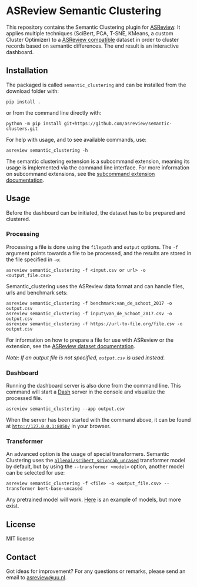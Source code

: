 # ASReview Semantic Clustering
This repository contains the Semantic Clustering plugin for
[ASReview](https://github.com/asreview/asreview). It applies multiple techniques
(SciBert, PCA, T-SNE, KMeans, a custom Cluster Optimizer) to a [ASReview compatible](https://asreview.readthedocs.io/en/latest/intro/datasets.html) dataset
in order to cluster records based on semantic differences. The end result is an
interactive dashboard.


## Installation

The packaged is called `semantic_clustering` and can be installed from the
download folder with:

```shell
pip install .
```
or from the command line directly with:

```shell
python -m pip install git+https://github.com/asreview/semantic-clusters.git
```

For help with usage, and to see available commands, use:

```shell
asreview semantic_clustering -h
```
The semantic clustering extension is a subcommand extension, meaning its usage is implemented via the command line interface. For more information on subcommand extensions, see the [subcommand extension documentation](https://asreview.readthedocs.io/en/latest/extensions/overview_extensions.html#subcommand-extensions).

## Usage
Before the dashboard can be initiated, the dataset has to be prepared and clustered.

### Processing
Processing a file is done using the `filepath` and `output` options. The `-f` argument points towards a file to be processed, and the results are stored in the file specified in `-o`:

```shell
asreview semantic_clustering -f <input.csv or url> -o <output_file.csv>
```

Semantic_clustering uses the ASReview data format and can handle files, urls and benchmark sets:

```shell
asreview semantic_clustering -f benchmark:van_de_schoot_2017 -o output.csv
asreview semantic_clustering -f input\van_de_Schoot_2017.csv -o output.csv
asreview semantic_clustering -f https://url-to-file.org/file.csv -o output.csv
```
For information on how to prepare a file for use with ASReview or the extension, see the [ASReview dataset documentation](https://asreview.readthedocs.io/en/latest/intro/datasets.html).

*Note: If an output file is not specified, `output.csv` is used instead.*

### Dashboard
Running the dashboard server is also done from the command line. This command
will start a [Dash](https://plotly.com/dash/) server in the console and
visualize the processed file.

```shell
asreview semantic_clustering --app output.csv
```

When the server has been started with the command above, it can be found at
[`http://127.0.0.1:8050/`](http://127.0.0.1:8050/) in your browser.


### Transformer
An advanced option is the usage of special transformers. Semantic Clustering uses the
[`allenai/scibert_scivocab_uncased`](https://github.com/allenai/scibert)
transformer model by default, but by using the `--transformer <model>` option,
another model can be selected for use:

```shell
asreview semantic_clustering -f <file> -o <output_file.csv> --transformer bert-base-uncased
```

Any pretrained model will work.
[Here](https://huggingface.co/transformers/pretrained_models.html) is an example
of models, but more exist.

## License

MIT license

## Contact
Got ideas for improvement? For any questions or remarks, please send an email to
[asreview@uu.nl](mailto:asreview@uu.nl).

